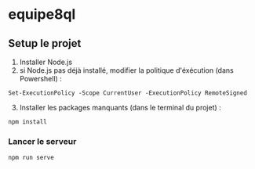 # equipe8ql

## Setup le projet
1. Installer Node.js
2. si Node.js pas déjà installé, modifier la politique d'éxécution (dans Powershell) :
```
Set-ExecutionPolicy -Scope CurrentUser -ExecutionPolicy RemoteSigned
```
3. Installer les packages manquants (dans le terminal du projet) :
```
npm install
```

### Lancer le serveur
```
npm run serve
```
